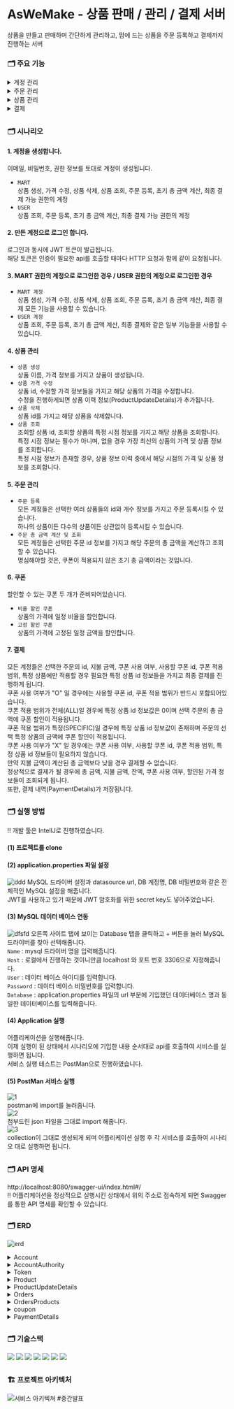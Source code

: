 # AsWeMake - 상품 판매 / 관리 / 결제 서버

상품을 만들고 판매하며 간단하게 관리하고, 맘에 드는 상품을 주문 등록하고 결제까지 진행하는 서버
  
### 🗂️ 주요 기능
<details>
<summary>계정 관리</summary>

  ### 계정 생성
  #### [ Request ]  
  ![계정 생성 request](https://github.com/JayEsEichi/AsWeMake/assets/96898059/73376734-cbca-4fc9-802d-5a2f4a121f64)  
  - url : /awm/account/create
  - method : POST
  - 요청 데이터 형식 : request body (json)
    - accountEmail : 생성할 계정 이메일 아이디
    - accountPwd : 생성할 계정의 비밀번호
    - authority : 계정의 권한
   
  #### [ Response ]  
  ![계정 생성 response](https://github.com/JayEsEichi/AsWeMake/assets/96898059/c6db076c-bc23-4a24-881a-63780adfa3d8)  
  - 반환 데이터 형식
    - statusMessage : 처리 상태 메세지
    - statusCode : 처리 상태 코드
    - data : 반환될 데이터
        - resultMessage : 응답 메세지
        - resultData : 최종 반환 데이터
          - accountEmail : 생성된 계정 이메일
          - authority : 생성된 계정의 권한
         
  ##

  ### 계정 로그인
  #### [ Request ]  
  ![로그인 request](https://github.com/JayEsEichi/AsWeMake/assets/96898059/11dfbf7c-dac9-47a3-ae90-529e368999d7)  
  - url : /awm/account/login
  - method : GET
  - 요청 데이터 형식 : request body (json)
    - accountEmail : 로그인할 계정 이메일 아이디
    - accountPwd : 로그인할 계정의 비밀번호
   
  #### [ Response ]  
  ![로그인 response](https://github.com/JayEsEichi/AsWeMake/assets/96898059/b5c1b32c-57a9-4c79-a7f9-5f9602a3d748)  
  - 반환 데이터 형식
    - statusMessage : 처리 상태 메세지
    - statusCode : 처리 상태 코드
    - data : 반환될 데이터
        - resultMessage : 응답 메세지
        - resultData : 최종 반환 데이터
          - tokenId : 로그인 후 발급된 토큰의 id
          - grantType : Bearer 토큰 타입
          - accessToken : JWT 액세스 토큰
          - refreshToken : JWT 리프레시 토큰
          - accountId : 로그인한 계정의 고유 id

</details>
<details>
<summary>주문 관리</summary>

  ### 주문 등록
  #### [ Request ]  
  ![주문 상품 등록 request 1](https://github.com/JayEsEichi/AsWeMake/assets/96898059/0d469d85-2220-440e-943c-0ff603e992e8)  
  ![주문 상품 등록 request 2](https://github.com/JayEsEichi/AsWeMake/assets/96898059/34b589d5-9f14-4f86-96e8-868143639ec8)  
  - url : /awm/order/ordering
  - method : POST
  - HTTP Header :  
    - Authorization : JWT 액세스 토큰
    - Refresh-Token : JWT 리프레시 토큰
  - 요청 데이터 형식 : request part (json list) - 다수의 상품을 요청할 수 있습니다.
    - productCount : 주문 등록할 상품의 개수
    - productId : 주문 등록할 상품의 id
    
  #### [ Response ]  
  ![주문 상품 등록 response](https://github.com/JayEsEichi/AsWeMake/assets/96898059/90f7b374-3291-4ace-afd7-36d041ffe329)  
  - 반환 데이터 형식
    - statusMessage : 처리 상태 메세지
    - statusCode : 처리 상태 코드
    - data : 반환될 데이터
        - resultMessage : 응답 메세지
        - resultData : 최종 반환 데이터
          - accountEmail : 주문 등록한 계정의 이메일
          - deliveryPay : 배달비 (배달비는 5000원으로 고정이며 모든 주문에 포함됩니다.)  
          - orderProductList : 주문 등록한 상품들  
            - productId : 주문 등록한 상품의 id
            - productName : 주문 등록한 상품의 이름
            - price : 주문 등록한 상품의 가격
            - productCount : 주문 등록한 상품의 요청 개수

  ##
  
  ### 초기 총 금액 계산 및 조회  
  #### [ Request ]  
  ![주문 총 금액 계산 및 조회 request](https://github.com/JayEsEichi/AsWeMake/assets/96898059/08b79296-2652-469a-b7ec-06b973ba8cf1)  
  - url : /awm/order/calculate
  - method : PATCH
  - 요청 데이터 형식 : request parameter
    - ordersId : 총 금액을 계산하고 조회할 주문의 id
   
  #### [ Response ]  
  ![주문 총 금액 계산 및 조회 response](https://github.com/JayEsEichi/AsWeMake/assets/96898059/0bb2d898-fe27-470c-a937-62593ac5d04a)  
  - 반환 데이터 형식
    - statusMessage : 처리 상태 메세지
    - statusCode : 처리 상태 코드
    - data : 반환될 데이터
        - resultMessage : 응답 메세지
        - resultData : 최종 반환 데이터. 선택한 주문의 총 금액 조회

</details>
<details>
<summary>상품 관리</summary>

  ### 상품 생성
  #### [ Request ]  
  ![상품 생성 request 1](https://github.com/JayEsEichi/AsWeMake/assets/96898059/c90a56b5-0dc7-420b-8db1-ed09e7079fa1)  
  ![상품 생성 request 2](https://github.com/JayEsEichi/AsWeMake/assets/96898059/51f3dfef-4c78-464f-894e-f61bdac08a12)  
  - url : /awm/product/create
  - method : POST
  - HTTP Header :  
    - Authorization : JWT 액세스 토큰
    - Refresh-Token : JWT 리프레시 토큰
  - 요청 데이터 형식 : request body (json)
    - productName : 생성할 상품의 이름
    - price : 생성할 상품의 가격
   
  #### [ Response ]  
  ![상품 생성 response](https://github.com/JayEsEichi/AsWeMake/assets/96898059/1536aa72-7426-44be-b393-43f076e84cde)  
  - 반환 데이터 형식
    - statusMessage : 처리 상태 메세지
    - statusCode : 처리 상태 코드
    - data : 반환될 데이터
        - resultMessage : 응답 메세지
        - resultData : 최종 반환 데이터
          - productName : 생성된 상품의 이름
          - price : 생성된 상품의 가격
          
  ##
  
  ### 상품 가격 수정
  #### [ Request ]  
  ![상품 수정 request 1](https://github.com/JayEsEichi/AsWeMake/assets/96898059/0aed828e-2e17-4949-bb20-6860f04d2a4e)  
  ![상품 수정 request 2](https://github.com/JayEsEichi/AsWeMake/assets/96898059/43ce5cc2-b81f-4d59-813d-b40f85ab91c7)  
  - url : /awm/product/update
  - method : PATCH
  - HTTP Header :  
    - Authorization : JWT 액세스 토큰
    - Refresh-Token : JWT 리프레시 토큰
  - 요청 데이터 형식 : request body (json)
    - productId : 수정할 상품의 id
    - price : 수정할 가격
   
  #### [ Response ]  
  ![상품 수정 response](https://github.com/JayEsEichi/AsWeMake/assets/96898059/03fe6491-9219-4a6e-968b-26973000a76e)  
  - 반환 데이터 형식
    - statusMessage : 처리 상태 메세지
    - statusCode : 처리 상태 코드
    - data : 반환될 데이터
        - resultMessage : 응답 메세지
        - resultData : 최종 반환 데이터
          - productName : 수정된 상품의 이름
          - price : 수정된 상품의 가격

  ##
  
  ### 상품 삭제
  #### [ Request ]  
  ![상품 삭제 request 1](https://github.com/JayEsEichi/AsWeMake/assets/96898059/4de2c36c-7b16-419d-af53-b0d7ebd4f486)  
  ![1](https://github.com/JayEsEichi/AsWeMake/assets/96898059/cdff88e0-5bf4-4f6b-a9d0-d1531ebd8de6)
  - url : /awm/product/delete
  - method : DELETE
  - HTTP Header :  
    - Authorization : JWT 액세스 토큰
    - Refresh-Token : JWT 리프레시 토큰
  - 요청 데이터 형식 : request param 
    - productId : 삭제할 상품의 id
   
  #### [ Response ]  
  ![상품 삭제 response](https://github.com/JayEsEichi/AsWeMake/assets/96898059/5cafd163-9ddf-47ad-a952-f01ea95cecf6)
  - 반환 데이터 형식
    - statusMessage : 처리 상태 메세지
    - statusCode : 처리 상태 코드
    - data : 반환될 데이터. 정상적으로 삭제되었음을 알리는 문구 반환.

  ##
  
  ### 상품 조회
  #### [ Request ]  
  ![상품 조회 request](https://github.com/JayEsEichi/AsWeMake/assets/96898059/428bb271-7384-45d8-b00b-5459a93992f9)  
  - url : /awm/product/get
  - method : GET
  - 요청 데이터 형식 : request parameter
    - productId : 조회할 상품의 id
    - getDataTime : 조회할 특정 시점 (필수가 아니며 없으면 최신의 데이터를 조회, 있으면 특정 시점의 데이터를 조회)
   
  #### [ Response ]  
  ![상품 조회 response](https://github.com/JayEsEichi/AsWeMake/assets/96898059/65b9b56f-6471-41c9-bc9a-26fdc8cac376)  
  - 반환 데이터 형식
    - statusMessage : 처리 상태 메세지
    - statusCode : 처리 상태 코드
    - data : 반환될 데이터
        - resultMessage : 응답 메세지
        - resultData : 최종 반환 데이터
          - productName : 조회할 상품의 이름
          - price : 조회할 상품의 가격 (특정 시점이 존재하면 해당 시점의 가격을 조회)

</details>
<details>
<summary>결제</summary>

  ### 최종 결제
  #### [ Request ]  
  ![결제 request 1](https://github.com/JayEsEichi/AsWeMake/assets/96898059/d48a8023-6c56-419a-8f36-dccac0fba47f)  
  ![결제 request 2](https://github.com/JayEsEichi/AsWeMake/assets/96898059/c65aa07b-667f-44ef-846f-8b685b6ae3db)  
  - url : /awm/pay
  - method : POST
  - HTTP Header :  
    - Authorization : JWT 액세스 토큰
    - Refresh-Token : JWT 리프레시 토큰
  - 요청 데이터 형식 : request body (json)
    - ordersId : 결제할 주문의 id
    - paymentCost : 지불 금액
    - couponWhether : 쿠폰 사용 여부 (O / X)
    - couponId : 쿠폰을 사용할 경우 쿠폰 id
    - couponScope : 쿠폰 적용 범위 (ALL / SPECIFIC)
    - specificProductId : 쿠폰 적용 범위가 특정 상품(SPECIFIC)일 경우 해당 되는 특정 상품 id
   
  #### [ Response ]  
  ![결제 response](https://github.com/JayEsEichi/AsWeMake/assets/96898059/322752f0-8a9b-4de7-bf1c-7f243c18e97b)  
  - 반환 데이터 형식
    - statusMessage : 처리 상태 메세지
    - statusCode : 처리 상태 코드
    - data : 반환될 데이터
        - resultMessage : 응답 메세지
        - resultData : 최종 반환 데이터
          - totalPrice : 총 금액
          - paymentCost : 지불 금액
          - remainCost : 잔액
          - couponWhether : 쿠폰 사용 여부
          - discountPrice : 할인된 금액

</details>

##

### 🗂️ 시나리오
#### 1. 계정을 생성합니다.
   이메일, 비밀번호, 권한 정보를 토대로 계정이 생성됩니다.  
   - `MART`  
   상품 생성, 가격 수정, 상품 삭제, 상품 조회, 주문 등록, 초기 총 금액 계산, 최종 결제 가능 권한의 계정  
   - `USER`  
   상품 조회, 주문 등록, 초기 총 금액 계산, 최종 결제 가능 권한의 계정

#### 2. 만든 계정으로 로그인 합니다.
   로그인과 동시에 JWT 토큰이 발급됩니다.  
   해당 토큰은 인증이 필요한 api를 호출할 때마다 HTTP 요청과 함께 같이 요청됩니다.

#### 3. MART 권한의 계정으로 로그인한 경우 / USER 권한의 계정으로 로그인한 경우
  - `MART 계정`  
  상품 생성, 가격 수정, 상품 삭제, 상품 조회, 주문 등록, 초기 총 금액 계산, 최종 결제 모든 기능을 사용할 수 있습니다.  
  - `USER 계정`  
  상품 조회, 주문 등록, 초기 총 금액 계산, 최종 결제와 같은 일부 기능들을 사용할 수 있습니다.
  
#### 4. 상품 관리
  - `상품 생성`  
  상품 이름, 가격 정보를 가지고 상품이 생성됩니다.  
  - `상품 가격 수정`  
  상품 id, 수정할 가격 정보들을 가지고 해당 상품의 가격을 수정합니다.  
  수정을 진행하게되면 상품 이력 정보(ProductUpdateDetails)가 추가됩니다.  
  - `상품 삭제`  
  상품 id를 가지고 해당 상품을 삭제합니다.  
  - `상품 조회`  
  조회할 상품 id, 조회할 상품의 특정 시점 정보를 가지고 해당 상품을 조회합니다.  
  특정 시점 정보는 필수가 아니며, 없을 경우 가장 최신의 상품의 가격 및 상품 정보를 조회합니다.  
  특정 시점 정보가 존재할 경우, 상품 정보 이력 중에서 해당 시점의 가격 및 상품 정보를 조회합니다.  

#### 5. 주문 관리 
  - `주문 등록`  
  모든 계정들은 선택한 여러 상품들의 id와 개수 정보를 가지고 주문 등록시킬 수 있습니다.  
  하나의 상품이든 다수의 상품이든 상관없이 등록시킬 수 있습니다.  
  - `주문 총 금액 계산 및 조회`  
  모든 계정들은 선택한 주문 id 정보를 가지고 해당 주문의 총 금액을 계산하고 조회할 수 있습니다.  
  명심해야할 것은, 쿠폰이 적용되지 않은 초기 총 금액이라는 것입니다.  

#### 6. 쿠폰
  할인할 수 있는 쿠폰 두 개가 준비되어있습니다.  
  - `비율 할인 쿠폰`  
  상품의 가격에 일정 비율을 할인합니다.  
  - `고정 할인 쿠폰`  
  상품의 가격에 고정된 일정 금액을 할인합니다.  
  
#### 7. 결제
  모든 계정들은 선택한 주문의 id, 지불 금액, 쿠폰 사용 여부, 사용할 쿠폰 id, 쿠폰 적용 범위, 특정 상품에만 적용할 경우 필요한 특정 상품 id 정보들을 가지고 최종 결제를 진행하게 됩니다.  
    쿠폰 사용 여부가 "O" 일 경우에는 사용할 쿠폰 id, 쿠폰 적용 범위가 반드시 포함되어있습니다.  
  쿠폰 적용 범위가 전체(ALL)일 경우에 특정 상품 id 정보값은 0이며 선택 주문의 총 금액에 쿠폰 할인이 적용됩니다.  
  쿠폰 적용 범위가 특정(SPECIFIC)일 경우에 특정 상품 id 정보값이 존재하며 주문의 선택 특정 상품의 금액에 쿠폰 할인이 적용됩니다.  
  쿠폰 사용 여부가 "X" 일 경우에는 쿠폰 사용 여부, 사용할 쿠폰 id, 쿠폰 적용 범위, 특정 상품 id 정보들이 필요하지 않습니다.  
  만약 지불 금액이 계산된 총 금액보다 낮을 경우 결제할 수 없습니다.  
  정상적으로 결제가 될 경우에 총 금액, 지불 금액, 잔액, 쿠폰 사용 여부, 할인된 가격 정보들이 조회되게 됩니다.  
  또한, 결제 내역(PaymentDetails)가 저장됩니다.

##

### 🗂️ 실행 방법
!! 개발 툴은 IntellJ로 진행하였습니다.
#### (1) 프로젝트를 clone
#### (2) application.properties 파일 설정  
![ddd](https://github.com/JayEsEichi/AsWeMake/assets/96898059/1efe2b61-e6b3-42f1-abe0-895606de1290)
MySQL 드라이버 설정과 datasource.url, DB 계정명, DB 비밀번호와 같은 전체적인 MySQL 설정을 해줍니다.  
JWT를 사용하고 있기 때문에 JWT 암호화를 위한 secret key도 넣어주었습니다.
#### (3) MySQL 데이터 베이스 연동  
![dfsfd](https://github.com/JayEsEichi/AsWeMake/assets/96898059/802b5727-c3e7-4a5d-962d-726b258dcb22)
오른쪽 사이트 탭에 보이는 Database 탭을 클릭하고 + 버튼을 눌러 MySQL 드라이버를 찾아 선택해줍니다.  
`Name` : mysql 드라이버 명을 입력해줍니다.  
`Host` : 로컬에서 진행하는 것이니만큼 localhost 와 포트 번호 3306으로 지정해줍니다.  
`User` : 데이터 베이스 아이디를 입력합니다.  
`Password` : 데이터 베이스 비밀번호를 입력합니다.  
`Database` : application.properties 파일의 url 부분에 기입했던 데이터베이스 명과 동일한 데이터베이스를 입력해줍니다.  
#### (4) Application 실행
어플리케이션을 실행해줍니다.  
이제 실행이 된 상태에서 시나리오에 기입한 내용 순서대로 api를 호출하여 서비스를 실행하면 됩니다.  
서비스 실행 테스트는 PostMan으로 진행하였습니다.  
#### (5) PostMan 서비스 실행  
![1](https://github.com/JayEsEichi/AsWeMake/assets/96898059/e7cb145a-f4b4-43bd-ab3a-2085817f1570)  
postman에 import를 눌러줍니다.  
![2](https://github.com/JayEsEichi/AsWeMake/assets/96898059/2dd1d6fe-5512-4646-8e55-fc20b1a48542)  
첨부드린 json 파일을 그대로 import 해줍니다.  
![3](https://github.com/JayEsEichi/AsWeMake/assets/96898059/0517a72b-2588-47ca-8dbe-800af56d8ebe)  
collection이 그대로 생성되게 되며 어플리케이션 실행 후 각 서비스를 호출하여 시나리오 대로 실행하면 됩니다.




##

### 🗂️ API 명세
http://localhost:8080/swagger-ui/index.html#/  
!! 어플리케이션을 정상적으로 실행시킨 상태에서 위의 주소로 접속하게 되면 Swagger를 통한 API 명세를 확인할 수 있습니다.

##

### 🗂️ ERD
![erd](https://github.com/JayEsEichi/AsWeMake/assets/96898059/641b49ac-2233-4653-9ae0-0f301c502f00)
<details>
<summary>Account</summary>
  
  - `accountId` : 계정 고유 id  
  - `accountEmail` : 계정 이메일 아이디  
  - `accountPwd` : 계정 비밀번호
  
</details>
<details>
<summary>AccountAuthority</summary>
  
  - `accountAccountId` : 계정 고유 id
  - `authority` : 계정 권한
  
</details>
<details>
<summary>Token</summary>
  
  - `tokenId` : 토큰 고유 id  
  - `grantType` : Bearer 권한 타입  
  - `accessToken` : 액세스 토큰
  - `refreshToken` : 리프레시 토큰
  - `accountId` : 토큰이 발급된 계정 고유 id (Foreign Key)
  
</details>
<details>
<summary>Product</summary>
  
  - `productId` : 상품 고유 id
  - `productName` : 상품 이름
  - `price` : 상품 가격
  - `createdAt` : 생성 일자
  - `modifiedAt` : 변경 일자
  - `accountId` : 계정 고유 id (Foreign Key)  
  
</details>
<details>
<summary>ProductUpdateDetails</summary>
  
  - `productUpdateDetailsId` : 상품 정보 이력 고유 id
  - `productName` : 상품 이름
  - `price` : 상품 가격
  - `updateTime` : 상품 가격 업데이트 일자
  - `productId` : 상품 고유 id (Foreign Key)
  
</details>
<details>
<summary>Orders</summary>
  
  - `ordersId` : 주문 고유 id
  - `deliveryPay` : 배달비
  - `totalPrice` : 초기 총 금액
  - `accountId` : 주문 등록한 계정의 고유 id (Foreign Key)

</details>
<details>
<summary>OrdersProducts</summary>
  
  - `ordersOrdersId` : 주문 고유 id
  - `productKey` : 주문에 등록된 상품의 고유 id
  - `productCount` : 주문 상품 개수  

</details>
<details>
<summary>coupon</summary>
  
  - `couponId` : 쿠폰 고유 id  
  - `couponType` : 쿠폰 타입 (비율 / 고정)
  - `discountContent` : 할인 금액 내용
  
</details>
<details>
<summary>PaymentDetails</summary>
  
  - `paymentDetailsId` : 결제 내역 고유 id  
  - `totalPrice` : 총 금액 
  - `paymentCost` : 지불 금액
  - `reaminCost` : 잔액
  - `couponWheter` : 쿠폰 사용 여부 (O / X)
  - `discountPrice` : 할인 금액
  - `ordersId` : 결제할 주문의 고유 id
  - `couponId` : 쿠폰을 사용할 경우의 해당 쿠폰 고유 id
  
</details>

##

### 🗂️ 기술스택
<img src="https://img.shields.io/badge/Spring-6DB33F?style=for-the-badge&logo=Spring&logoColor=white"/> <img src="https://img.shields.io/badge/Spring Boot-6DB33F?style=for-the-badge&logo=Spring Boot&logoColor=white"/> <img src="https://img.shields.io/badge/Spring Security-6DB33F?style=for-the-badge&logo=Spring Security&logoColor=white"/> <img src="https://img.shields.io/badge/JWT Token-333333?style=for-the-badge&logo=JWT Token&logoColor=white"/> <img src="https://img.shields.io/badge/MySQL-4479A1?style=for-the-badge&logo=MySQL&logoColor=white"/>  <img src="https://img.shields.io/badge/jpa-6DB33F?style=for-the-badge&logoColor=green"/>  <img src="https://img.shields.io/badge/SWAGGER-85EA2D?style=for-the-badge&logo=Swagger&logoColor=black"/>

##

### 🏗️ 프로젝트 아키텍처
![서비스 아키텍쳐 #중간발표](https://user-images.githubusercontent.com/112993031/204065939-8d25f487-30cb-43d0-ab3a-1a663ccf8335.png)
